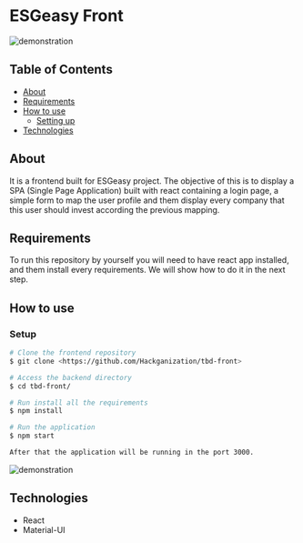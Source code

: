 # ESGeasy Front

![demonstration](https://cdn.discordapp.com/attachments/539836343094870016/891762388808896562/ezgif.com-gif-maker.gif)

## Table of Contents

<!--ts-->

- [About](#about)
- [Requirements](#requirements)
- [How to use](#how-to-use)
  - [Setting up](#setup)
- [Technologies](#technologies)
<!--te-->

## About

It is a frontend built for ESGeasy project. The objective of this is to display a SPA (Single Page Application) built with react containing a login page, a simple form to map the user profile and them display every company that this user should invest according the previous mapping.

## Requirements

To run this repository by yourself you will need to have react app installed, and them install every requirements. We will show how to do it in the next step.

## How to use

### Setup

```bash
# Clone the frontend repository
$ git clone <https://github.com/Hackganization/tbd-front>

# Access the backend directory
$ cd tbd-front/

# Run install all the requirements
$ npm install

# Run the application
$ npm start

After that the application will be running in the port 3000.
```

![demonstration](https://cdn.discordapp.com/attachments/539836343094870016/891763289346961468/unknown.png)

## Technologies

- React
- Material-UI
